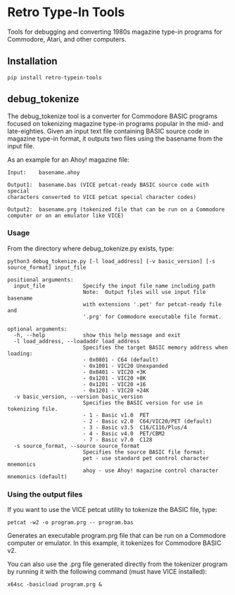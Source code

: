 # Retro Type-In Tools
Tools for debugging and converting 1980s magazine type-in programs for 
Commodore, Atari, and other computers.

## Installation
`pip install retro-typein-tools`

## debug_tokenize
The debug_tokenize tool is a converter for Commodore BASIC programs focused on 
tokenizing magazine type-in programs popular in the mid- and late-eighties. 
Given an input text file containing BASIC source code in magazine type-in
format, it outputs two files using the basename from the input file.

As an example for an Ahoy! magazine file:

```
Input:    basename.ahoy

Output1:  basename.bas (VICE petcat-ready BASIC source code with special
characters converted to VICE petcat special character codes)

Output2:  basename.prg (tokenized file that can be run on a Commodore 
computer or on an emulator like VICE)
```

### Usage

From the directory where debug_tokenize.py exists, type:

```
python3 debug_tokenize.py [-l load_address] [-v basic_version] [-s source_format] input_file
```

```
positional arguments:
  input_file            Specify the input file name including path
                        Note:  Output files will use input file basename
                        with extensions '.pet' for petcat-ready file and
                        '.prg' for Commodore executable file format.

optional arguments:
  -h, --help            show this help message and exit
  -l load_address, --loadaddr load_address
                        Specifies the target BASIC memory address when loading:
                        - 0x0801 - C64 (default)
                        - 0x1001 - VIC20 Unexpanded
                        - 0x0401 - VIC20 +3K
                        - 0x1201 - VIC20 +8K
                        - 0x1201 - VIC20 +16
                        - 0x1201 - VIC20 +24K
  -v basic_version, --version basic_version
                        Specifies the BASIC version for use in tokenizing file.
                        - 1 - Basic v1.0  PET
                        - 2 - Basic v2.0  C64/VIC20/PET (default)
                        - 3 - Basic v3.5  C16/C116/Plus/4
                        - 4 - Basic v4.0  PET/CBM2
                        - 7 - Basic v7.0  C128
  -s source_format, --source source_format
                        Specifies the source BASIC file format:
                        pet - use standard pet control character mnemonics
                        ahoy - use Ahoy! magazine control character mnemonics (default)
```

### Using the output files

If you want to use the VICE petcat utility to tokenize the BASIC file, type:

```
petcat -w2 -o program.prg -- program.bas 
```

Generates an executable program.prg file that can be run on a Commodore 
computer or emulator.  In this example, it tokenizes for Commodore BASIC v2.

You can also use the .prg file generated directly from the tokenizer program
by running it with the following command (must have VICE installed):

```
x64sc -basicload program.prg &
```
